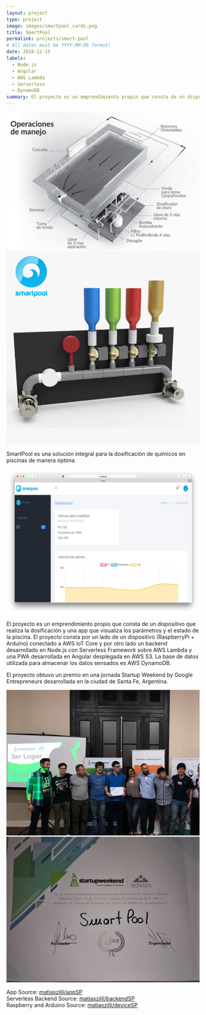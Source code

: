```yaml
---
layout: project
type: project
image: images/smartpool_cards.png
title: SmartPool
permalink: projects/smart-pool
# All dates must be YYYY-MM-DD format!
date: 2018-12-15
labels:
  - Node.js
  - Angular
  - AWS Lambda
  - Serverless
  - DynamoDB
summary: El proyecto es un emprendimiento propio que consta de un dispositivo que realiza la dosificación y una app que visualiza los parámetros y el estado de la piscina.
---
```

<div class="ui small rounded images">
  <img class="ui image" src="../images/smartPoolDevFull.jpg">
  <img class="ui image" src="../images/smartpool_cards.png">
</div>

SmartPool es una solución integral para la dosificación de químicos en piscinas de manera óptima. 

<img class="ui medium right floated rounded image" src="../images/smartpool-home-page.png">

El proyecto es un emprendimiento propio que consta de un dispositivo que realiza la dosificación y una app que visualiza los parámetros y el estado de la piscina. El proyecto consta por un lado de un dispositivo (RaspberryPi + Arduino) conectado a AWS IoT Core y por otro lado un backend desarrollado en Node.js con Serverless Framework sobre AWS Lambda y una PWA desarrollada en Angular desplegada en AWS S3. La base de datos utilizada para almacenar los datos sensados es AWS DynamoDB.  

El proyecto obtuvo un premio en una jornada Startup Weekend by Google Entrepreneurs desarrollada en la ciudad de Santa Fe, Argentina.  

<img class="ui big centered rounded image" src="../images/smartpool-award.jpg">
<br>
<img class="ui big centered rounded image" src="../images/smartpool-award-2.jpg">

 
App Source: <a href="https://github.com/matiaszilli/appSP"><i class="large github icon"></i>matiaszilli/appSP</a>  
Serverless Backend Source: <a href="https://github.com/matiaszilli/backendSP"><i class="large github icon"></i>matiaszilli/backendSP</a>  
Raspberry and Arduino Source: <a href="https://github.com/matiaszilli/deviceSP"><i class="large github icon"></i>matiaszilli/deviceSP</a>